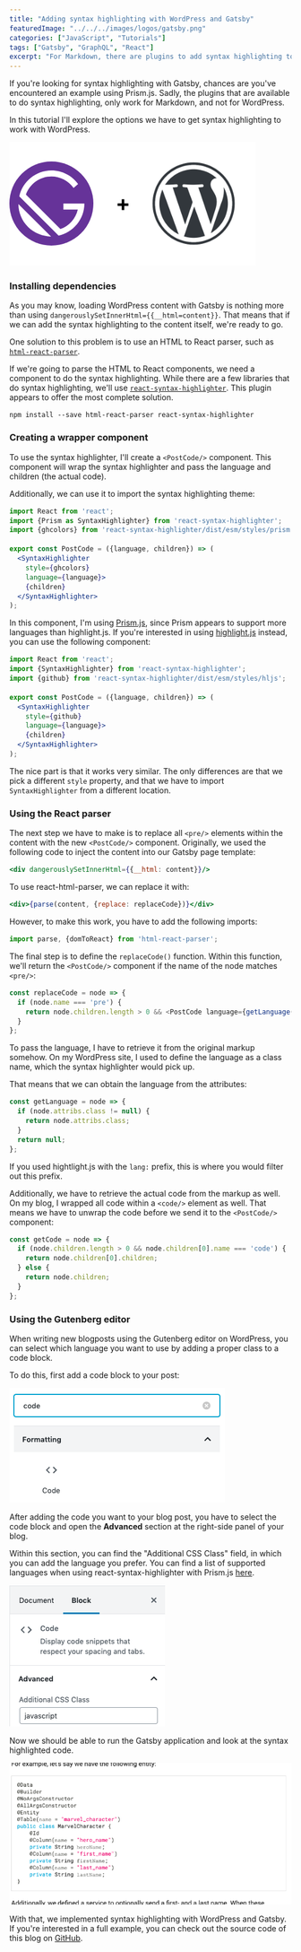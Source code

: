 ```yaml
---
title: "Adding syntax highlighting with WordPress and Gatsby"
featuredImage: "../../../images/logos/gatsby.png"
categories: ["JavaScript", "Tutorials"]
tags: ["Gatsby", "GraphQL", "React"]
excerpt: "For Markdown, there are plugins to add syntax highlighting to your Gatsbby website. In this tutorial we'll explore the alternatives for adding syntax highlighting through WordPress."
---
```


If you're looking for syntax highlighting with Gatsby, chances are you've encountered an example using Prism.js. Sadly, the plugins that are available to do syntax highlighting, only work for Markdown, and not for WordPress.

In this tutorial I'll explore the options we have to get syntax highlighting to work with WordPress.

![Gatsby + WordPress](content/posts/2019/2019-12-10-adding-syntax-highlighting-wordpress-gatsby/images/gatsby-wordpress.png)

### Installing dependencies

As you may know, loading WordPress content with Gatsby is nothing more than using `dangerouslySetInnerHtml={{__html=content}}`. That means that if we can add the syntax highlighting to the content itself, we're ready to go.

One solution to this problem is to use an HTML to React parser, such as [`html-react-parser`](https://www.npmjs.com/package/html-react-parser).

If we're going to parse the HTML to React components, we need a component to do the syntax highlighting. While there are a few libraries that do syntax highlighting, we'll use [`react-syntax-highlighter`](https://www.npmjs.com/package/react-syntax-highlighter). This plugin appears to offer the most complete solution.

```
npm install --save html-react-parser react-syntax-highlighter
```

### Creating a wrapper component

To use the syntax highlighter, I'll create a `<PostCode/>` component. This component will wrap the syntax highlighter and pass the language and children (the actual code).

Additionally, we can use it to import the syntax highlighting theme:

```jsx
import React from 'react';
import {Prism as SyntaxHighlighter} from 'react-syntax-highlighter';
import {ghcolors} from 'react-syntax-highlighter/dist/esm/styles/prism';

export const PostCode = ({language, children}) => (
  <SyntaxHighlighter
    style={ghcolors}
    language={language}>
    {children}
  </SyntaxHighlighter>
);
```

In this component, I'm using [Prism.js](https://prismjs.com/), since Prism appears to support more languages than highlight.js. If you're interested in using [highlight.js](https://highlightjs.org/) instead, you can use the following component:

```jsx
import React from 'react';
import {SyntaxHighlighter} from 'react-syntax-highlighter';
import {github} from 'react-syntax-highlighter/dist/esm/styles/hljs';

export const PostCode = ({language, children}) => (
  <SyntaxHighlighter
    style={github}
    language={language}>
    {children}
  </SyntaxHighlighter>
);
```

The nice part is that it works very similar. The only differences are that we pick a different `style` property, and that we have to import `SyntaxHighlighter` from a different location.

### Using the React parser

The next step we have to make is to replace all `<pre/>` elements within the content with the new `<PostCode/>` component. Originally, we used the following code to inject the content into our Gatsby page template:

```jsx
<div dangerouslySetInnerHtml={{__html: content}}/>
```

To use react-html-parser, we can replace it with:

```jsx
<div>{parse(content, {replace: replaceCode})}</div>
```

However, to make this work, you have to add the following imports:

```javascript
import parse, {domToReact} from 'html-react-parser';
```

The final step is to define the `replaceCode()` function. Within this function, we'll return the `<PostCode/>` component if the name of the node matches `<pre/>`:

```javascript
const replaceCode = node => {
  if (node.name === 'pre') {
    return node.children.length > 0 && <PostCode language={getLanguage(node)}>{domToReact(getCode(node))}</PostCode>;
  }
};
```

To pass the language, I have to retrieve it from the original markup somehow. On my WordPress site, I used to define the language as a class name, which the syntax highlighter would pick up.

That means that we can obtain the language from the attributes:

```javascript
const getLanguage = node => {
  if (node.attribs.class != null) {
    return node.attribs.class;
  }
  return null;
};
```

If you used hightlight.js with the `lang:` prefix, this is where you would filter out this prefix.

Additionally, we have to retrieve the actual code from the markup as well. On my blog, I wrapped all code within a `<code/>` element as well. That means we have to unwrap the code before we send it to the `<PostCode/>` component:

```javascript
const getCode = node => {
  if (node.children.length > 0 && node.children[0].name === 'code') {
    return node.children[0].children;
  } else {
    return node.children;
  }
};
```

### Using the Gutenberg editor

When writing new blogposts using the Gutenberg editor on WordPress, you can select which language you want to use by adding a proper class to a code block.

To do this, first add a code block to your post:

![Screenshot of adding a code block to WordPress](content/posts/2019/2019-12-10-adding-syntax-highlighting-wordpress-gatsby/images/Screenshot-2019-09-06-10.10.10.png)

After adding the code you want to your blog post, you have to select the code block and open the **Advanced** section at the right-side panel of your blog.

Within this section, you can find the "Additional CSS Class" field, in which you can add the language you prefer. You can find a list of supported languages when using react-syntax-highlighter with Prism.js [here](https://github.com/conorhastings/react-syntax-highlighter/blob/HEAD/AVAILABLE_LANGUAGES_PRISM.MD).

![Screenshot of the advanced section within the block pane.](content/posts/2019/2019-12-10-adding-syntax-highlighting-wordpress-gatsby/images/Screenshot-2019-09-06-10.12.52.png)

Now we should be able to run the Gatsby application and look at the syntax highlighted code.

![Screenshot of syntax highlighted code](content/posts/2019/2019-12-10-adding-syntax-highlighting-wordpress-gatsby/images/Screenshot-2019-09-05-14.06.26.png)

With that, we implemented syntax highlighting with WordPress and Gatsby. If you're interested in a full example, you can check out the source code of this blog on [GitHub](https://github.com/g00glen00b/gatsby-blog).
